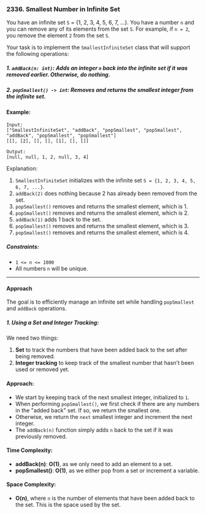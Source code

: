 ### 2336. Smallest Number in Infinite Set

You have an infinite set `S` = {1, 2, 3, 4, 5, 6, 7, ...}. You have a number `n` and you can remove any of its elements from the set `S`. For example, if `n = 2`, you remove the element `2` from the set `S`.

Your task is to implement the `SmallestInfiniteSet` class that will support the following operations:

##### 1. `addBack(n: int)`: Adds an integer `n` back into the infinite set if it was removed earlier. Otherwise, do nothing.
##### 2. `popSmallest() -> int`: Removes and returns the smallest integer from the infinite set.

#### Example:

```plaintext
Input:
["SmallestInfiniteSet", "addBack", "popSmallest", "popSmallest", "addBack", "popSmallest", "popSmallest"]
[[], [2], [], [], [1], [], []]

Output:
[null, null, 1, 2, null, 3, 4]
```

Explanation:
1. `SmallestInfiniteSet` initializes with the infinite set `S = {1, 2, 3, 4, 5, 6, 7, ...}`.
2. `addBack(2)` does nothing because 2 has already been removed from the set.
3. `popSmallest()` removes and returns the smallest element, which is 1.
4. `popSmallest()` removes and returns the smallest element, which is 2.
5. `addBack(1)` adds 1 back to the set.
6. `popSmallest()` removes and returns the smallest element, which is 3.
7. `popSmallest()` removes and returns the smallest element, which is 4.

##### Constraints:
- `1 <= n <= 1000`
- All numbers `n` will be unique.

---

#### Approach

The goal is to efficiently manage an infinite set while handling `popSmallest` and `addBack` operations.

##### 1. **Using a Set and Integer Tracking**:
We need two things:
1. **Set** to track the numbers that have been added back to the set after being removed.
2. **Integer tracking** to keep track of the smallest number that hasn't been used or removed yet.

#### Approach:
- We start by keeping track of the next smallest integer, initialized to `1`.
- When performing `popSmallest()`, we first check if there are any numbers in the "added back" set. If so, we return the smallest one.
- Otherwise, we return the `next` smallest integer and increment the next integer.
- The `addBack(n)` function simply adds `n` back to the set if it was previously removed.

#### Time Complexity:
- **addBack(n)**: **O(1)**, as we only need to add an element to a set.
- **popSmallest()**: **O(1)**, as we either pop from a set or increment a variable.

#### Space Complexity:
- **O(n)**, where `n` is the number of elements that have been added back to the set. This is the space used by the set.
